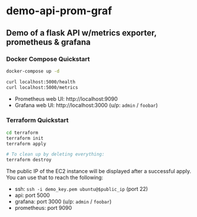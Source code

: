 # demo-api-prom-graf

## Demo of a flask API w/metrics exporter, prometheus & grafana

### Docker Compose Quickstart

```bash
docker-compose up -d

curl localhost:5000/health
curl localhost:5000/metrics
```

  - Prometheus web UI: http://localhost:9090
  - Grafana web UI: http://localhost:3000 (u/p: `admin` / `foobar`)

### Terraform Quickstart

```bash
cd terraform
terraform init
terraform apply

# To clean up by deleting everything:
terraform destroy
```

The public IP of the EC2 instance will be displayed after a successful apply. You can use that to reach the following:

  - ssh: `ssh -i demo_key.pem ubuntu@$public_ip` (port 22)
  - api: port 5000
  - grafana: port 3000 (u/p: `admin` / `foobar`)
  - prometheus: port 9090
